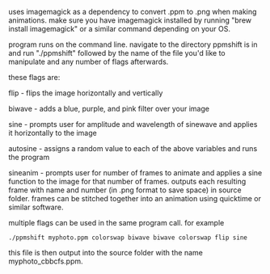 uses imagemagick as a dependency to convert .ppm to .png when making animations. 
make sure you have imagemagick installed by running "brew install imagemagick" or a similar command depending on your OS.

program runs on the command line. navigate to the directory ppmshift is in and run "./ppmshift" followed by the name of the file you'd like to manipulate and any number of flags afterwards.

these flags are:

flip - flips the image horizontally and vertically

biwave - adds a blue, purple, and pink filter over your image

sine - prompts user for amplitude and wavelength of sinewave and applies it horizontally to the image

autosine - assigns a random value to each of the above variables and runs the program

sineanim - prompts user for number of frames to animate and applies a sine function to the image for that number of frames. outputs each resulting frame with name and number (in .png format to save space) in source folder. frames can be stitched together into an animation using quicktime or similar software.

multiple flags can be used in the same program call. for example

`./ppmshift myphoto.ppm colorswap biwave biwave colorswap flip sine`

this file is then output into the source folder with the name myphoto_cbbcfs.ppm.
